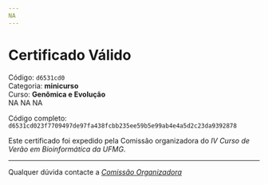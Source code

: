 ```yaml
---
NA
---
```


# Certificado Válido

Código: `d6531cd0`<br>
Categoria: **minicurso**<br>
Curso: **Genômica e Evolução**<br>
NA
NA
NA


Código completo: `d6531cd023f7709497de97fa438fcbb235ee59b5e99ab4e4a5d2c23da9392878`


Este certificado foi expedido pela Comissão organizadora do *IV Curso de Verão em Bioinformática da UFMG*.

----

Qualquer dúvida contacte a [_Comissão Organizadora_](<mailto:cursobioinfoufmg@gmail.com$subject=[Certificados]>)

